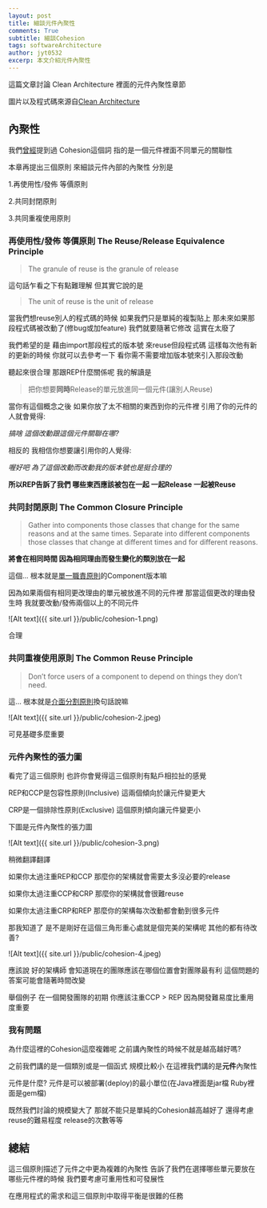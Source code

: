 ```yaml
---
layout: post
title: 細談元件內聚性
comments: True 
subtitle: 細談Cohesion
tags: softwareArchitecture
author: jyt0532
excerp: 本文介紹元件內聚性
---
```


這篇文章討論 Clean Architecture 裡面的元件內聚性章節

圖片以及程式碼來源自[Clean Architecture](https://www.amazon.com/Clean-Architecture-Craftsmans-Software-Structure/dp/0134494164)

## 內聚性

我們[曾經](/2020/03/23/isp/#cohesion-vs-coupling)提到過 Cohesion這個詞 指的是一個元件裡面不同單元的關聯性

本章再提出三個原則 來細談元件內部的內聚性 分別是

1.再使用性/發佈 等價原則

2.共同封閉原則

3.共同重複使用原則

### 再使用性/發佈 等價原則 The Reuse/Release Equivalence Principle

> The granule of reuse is the granule of release

這句話乍看之下有點難理解 但其實它說的是

> The unit of reuse is the unit of release

當我們想reuse別人的程式碼的時候 如果我們只是單純的複製貼上 那未來如果那段程式碼被改動了(修bug或加feature) 我們就要隨著它修改 這實在太廢了

我們希望的是 藉由import那段程式的版本號 來reuse但段程式碼 這樣每次他有新的更新的時候 你就可以去參考一下 看你需不需要增加版本號來引入那段改動

聽起來很合理 那跟REP什麼關係呢 我的解讀是

> 把你想要**同時**Release的單元放進同一個元件(讓別人Reuse)

當你有這個概念之後 如果你放了太不相關的東西到你的元件裡 引用了你的元件的人就會覺得: 

*搞啥 這個改動跟這個元件關聯在哪?*

相反的 我相信你想要讓引用你的人覺得: 

*喔好吧 為了這個改動而改動我的版本號也是挺合理的*

**所以REP告訴了我們 哪些東西應該被包在一起 一起Release 一起被Reuse**

### 共同封閉原則 The Common Closure Principle

> Gather into components those classes that change for the same reasons and at the same times. Separate into different components those classes that change at different times and for different reasons.

**將會在相同時間 因為相同理由而發生變化的類別放在一起**

這個... 根本就是[單一職責原則](/2020/03/18/srp/)的Component版本嘛

因為如果兩個有相同更改理由的單元被放進不同的元件裡 那當這個更改的理由發生時 我就要改動/發佈兩個以上的不同元件

![Alt text]({{ site.url }}/public/cohesion-1.png)

合理

### 共同重複使用原則 The Common Reuse Principle 

> Don’t force users of a component to depend on things they don’t need.

這... 根本就是[介面分割原則](/2020/03/23/isp/)換句話說嘛

![Alt text]({{ site.url }}/public/cohesion-2.jpeg)

可見基礎多麼重要

### 元件內聚性的張力圖

看完了這三個原則 也許你會覺得這三個原則有點戶相拉扯的感覺

REP和CCP是包容性原則(Inclusive) 這兩個傾向於讓元件變更大

CRP是一個排除性原則(Exclusive) 這個原則傾向讓元件變更小

下圖是元件內聚性的張力圖

![Alt text]({{ site.url }}/public/cohesion-3.png)

稍微翻譯翻譯

如果你太過注重REP和CCP 那麼你的架構就會需要太多沒必要的release

如果你太過注重CCP和CRP 那麼你的架構就會很難reuse

如果你太過注重CRP和REP 那麼你的架構每次改動都會動到很多元件


那我知道了 是不是剛好在這個三角形重心處就是個完美的架構呢 其他的都有待改善?

![Alt text]({{ site.url }}/public/cohesion-4.jpeg)

應該說 好的架構師 會知道現在的團隊應該在哪個位置會對團隊最有利 這個問題的答案可能會隨著時間改變

舉個例子 在一個開發團隊的初期 你應該注重CCP > REP 因為開發難易度比重用度重要


### 我有問題

為什麼這裡的Cohesion這麼複雜呢 之前講內聚性的時候不就是越高越好嗎? 

之前我們講的是一個類別或是一個函式 規模比較小 在這裡我們講的是**元件**內聚性

元件是什麼? 元件是可以被部署(deploy)的最小單位(在Java裡面是jar檔 Ruby裡面是gem檔)

既然我們討論的規模變大了 那就不能只是單純的Cohesion越高越好了 還得考慮reuse的難易程度 release的次數等等


## 總結

這三個原則描述了元件之中更為複雜的內聚性 告訴了我們在選擇哪些單元要放在哪些元件裡的時候 我們要考慮可重用性和可發展性 

在應用程式的需求和這三個原則中取得平衡是很難的任務




